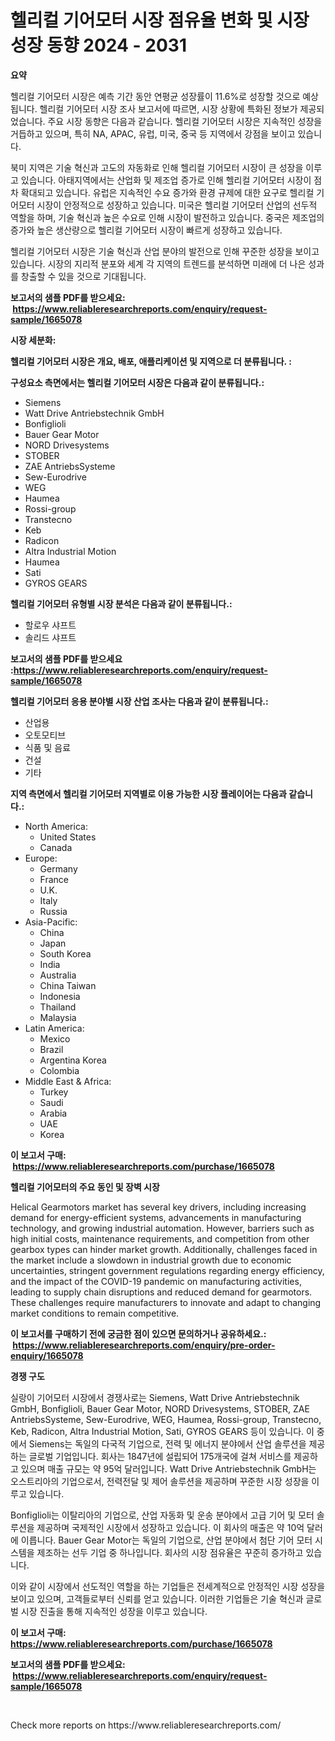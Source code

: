 <p><h1>헬리컬 기어모터 시장 점유율 변화 및 시장 성장 동향 2024 - 2031</h1></p><p><strong>요약</strong></p>
<p><p>헬리컬 기어모터 시장은 예측 기간 동안 연평균 성장률이 11.6%로 성장할 것으로 예상됩니다. 헬리컬 기어모터 시장 조사 보고서에 따르면, 시장 상황에 특화된 정보가 제공되었습니다. 주요 시장 동향은 다음과 같습니다. 헬리컬 기어모터 시장은 지속적인 성장을 거듭하고 있으며, 특히 NA, APAC, 유럽, 미국, 중국 등 지역에서 강점을 보이고 있습니다.</p><p>북미 지역은 기술 혁신과 고도의 자동화로 인해 헬리컬 기어모터 시장이 큰 성장을 이루고 있습니다. 아태지역에서는 산업화 및 제조업 증가로 인해 헬리컬 기어모터 시장이 점차 확대되고 있습니다. 유럽은 지속적인 수요 증가와 환경 규제에 대한 요구로 헬리컬 기어모터 시장이 안정적으로 성장하고 있습니다. 미국은 헬리컬 기어모터 산업의 선두적 역할을 하며, 기술 혁신과 높은 수요로 인해 시장이 발전하고 있습니다. 중국은 제조업의 증가와 높은 생산량으로 헬리컬 기어모터 시장이 빠르게 성장하고 있습니다.</p><p>헬리컬 기어모터 시장은 기술 혁신과 산업 분야의 발전으로 인해 꾸준한 성장을 보이고 있습니다. 시장의 지리적 분포와 세계 각 지역의 트렌드를 분석하면 미래에 더 나은 성과를 창출할 수 있을 것으로 기대됩니다.</p></p>
<p><strong>보고서의 샘플 PDF를 받으세요: &nbsp;<a href="https://www.reliableresearchreports.com/enquiry/request-sample/1665078">https://www.reliableresearchreports.com/enquiry/request-sample/1665078</a></strong></p>
<p><strong>시장 세분화:</strong></p>
<p><strong> 헬리컬 기어모터 시장은 개요, 배포, 애플리케이션 및 지역으로 더 분류됩니다. :</strong></p>
<p><strong>구성요소 측면에서는 헬리컬 기어모터 시장은 다음과 같이 분류됩니다.:</strong></p>
<p><ul><li>Siemens</li><li>Watt Drive Antriebstechnik GmbH</li><li>Bonfiglioli</li><li>Bauer Gear Motor</li><li>NORD Drivesystems</li><li>STOBER</li><li>ZAE AntriebsSysteme</li><li>Sew-Eurodrive</li><li>WEG</li><li>Haumea</li><li>Rossi-group</li><li>Transtecno</li><li>Keb</li><li>Radicon</li><li>Altra Industrial Motion</li><li>Haumea</li><li>Sati</li><li>GYROS GEARS</li></ul></p>
<p><strong> 헬리컬 기어모터 유형별 시장 분석은 다음과 같이 분류됩니다.:</strong></p>
<p><ul><li>할로우 샤프트</li><li>솔리드 샤프트</li></ul></p>
<p><strong>보고서의 샘플 PDF를 받으세요 :<a href="https://www.reliableresearchreports.com/enquiry/request-sample/1665078">https://www.reliableresearchreports.com/enquiry/request-sample/1665078</a></strong></p>
<p><strong> 헬리컬 기어모터 응용 분야별 시장 산업 조사는 다음과 같이 분류됩니다.:</strong></p>
<p><ul><li>산업용</li><li>오토모티브</li><li>식품 및 음료</li><li>건설</li><li>기타</li></ul></p>
<p><strong>지역 측면에서 헬리컬 기어모터 지역별로 이용 가능한 시장 플레이어는 다음과 같습니다.:</strong></p>
<p><ul>
    <li>
        North America:
        <ul>
            <li>United States</li>
            <li>Canada</li>
        </ul>
    </li>
    <li>
        Europe:
        <ul>
            <li>Germany</li>
            <li>France</li>
            <li>U.K.</li>
            <li>Italy</li>
            <li>Russia</li>
        </ul>
    </li>
    <li>
        Asia-Pacific:
        <ul>
            <li>China</li>
            <li>Japan</li>
            <li>South Korea</li>
            <li>India</li>
            <li>Australia</li>
            <li>China Taiwan</li>
            <li>Indonesia</li>
            <li>Thailand</li>
            <li>Malaysia</li>
        </ul>
    </li>
    <li>
        Latin America:
        <ul>
            <li>Mexico</li>
            <li>Brazil</li>
            <li>Argentina Korea</li>
            <li>Colombia</li>
        </ul>
    </li>
    <li>
        Middle East & Africa:
        <ul>
            <li>Turkey</li>
            <li>Saudi</li>
            <li>Arabia</li>
            <li>UAE</li>
            <li>Korea</li>
        </ul>
    </li>
    </ul></p>
<p><strong>이 보고서 구매: &nbsp;<a href="https://www.reliableresearchreports.com/purchase/1665078">https://www.reliableresearchreports.com/purchase/1665078</a></strong></p>
<p><strong>헬리컬 기어모터의 주요 동인 및 장벽 시장</strong></p>
<p><p>Helical Gearmotors market has several key drivers, including increasing demand for energy-efficient systems, advancements in manufacturing technology, and growing industrial automation. However, barriers such as high initial costs, maintenance requirements, and competition from other gearbox types can hinder market growth. Additionally, challenges faced in the market include a slowdown in industrial growth due to economic uncertainties, stringent government regulations regarding energy efficiency, and the impact of the COVID-19 pandemic on manufacturing activities, leading to supply chain disruptions and reduced demand for gearmotors. These challenges require manufacturers to innovate and adapt to changing market conditions to remain competitive.</p></p>
<p><strong>이 보고서를 구매하기 전에 궁금한 점이 있으면 문의하거나 공유하세요.: &nbsp;<a href="https://www.reliableresearchreports.com/enquiry/pre-order-enquiry/1665078">https://www.reliableresearchreports.com/enquiry/pre-order-enquiry/1665078</a></strong></p>
<p><strong>경쟁 구도</strong></p>
<p><p>실랑이 기어모터 시장에서 경쟁사로는 Siemens, Watt Drive Antriebstechnik GmbH, Bonfiglioli, Bauer Gear Motor, NORD Drivesystems, STOBER, ZAE AntriebsSysteme, Sew-Eurodrive, WEG, Haumea, Rossi-group, Transtecno, Keb, Radicon, Altra Industrial Motion, Sati, GYROS GEARS 등이 있습니다. 이 중에서 Siemens는 독일의 다국적 기업으로, 전력 및 에너지 분야에서 산업 솔루션을 제공하는 글로벌 기업입니다. 회사는 1847년에 설립되어 175개국에 걸쳐 서비스를 제공하고 있으며 매출 규모는 약 95억 달러입니다. Watt Drive Antriebstechnik GmbH는 오스트리아의 기업으로서, 전력전달 및 제어 솔루션을 제공하며 꾸준한 시장 성장을 이루고 있습니다. </p><p>Bonfiglioli는 이탈리아의 기업으로, 산업 자동화 및 운송 분야에서 고급 기어 및 모터 솔루션을 제공하며 국제적인 시장에서 성장하고 있습니다. 이 회사의 매출은 약 10억 달러에 이릅니다. Bauer Gear Motor는 독일의 기업으로, 산업 분야에서 첨단 기어 모터 시스템을 제조하는 선두 기업 중 하나입니다. 회사의 시장 점유율은 꾸준히 증가하고 있습니다. </p><p>이와 같이 시장에서 선도적인 역할을 하는 기업들은 전세계적으로 안정적인 시장 성장을 보이고 있으며, 고객들로부터 신뢰를 얻고 있습니다. 이러한 기업들은 기술 혁신과 글로벌 시장 진출을 통해 지속적인 성장을 이루고 있습니다.</p></p>
<p><strong>이 보고서 구매: &nbsp; <a href="https://www.reliableresearchreports.com/purchase/1665078">https://www.reliableresearchreports.com/purchase/1665078</a></strong></p>
<p><strong>보고서의 샘플 PDF를 받으세요: &nbsp;<a href="https://www.reliableresearchreports.com/enquiry/request-sample/1665078">https://www.reliableresearchreports.com/enquiry/request-sample/1665078</a></strong><strong></strong></p>
<p>&nbsp;</p>
<p>Check more reports on https://www.reliableresearchreports.com/</p>